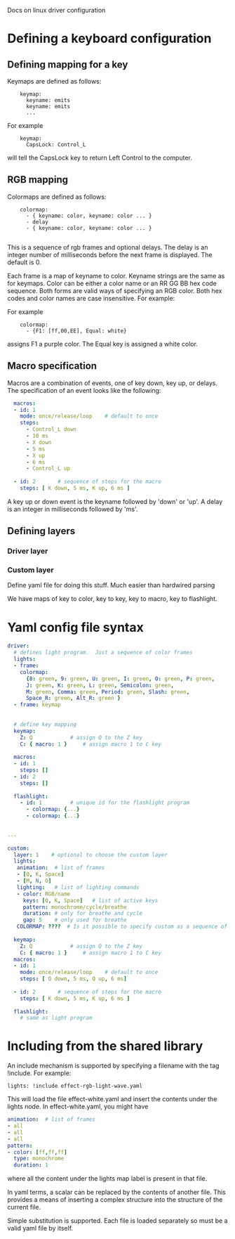 Docs on linux driver configuration


# Defining a keyboard configuration

## Defining mapping for a key

Keymaps are defined as follows:

```
	keymap:
	  keyname: emits
	  keyname: emits
	  ...
```


For example
```
	keymap:
	  CapsLock: Control_L
```

will tell the CapsLock key to return Left Control to the computer.

## RGB mapping

Colormaps are defined as follows:

```
	colormap:
	  - { keyname: color, keyname: color ... }
	  - delay
	  - { keyname: color, keyname: color ... }
	  
```

This is a sequence of rgb frames and optional delays.  The delay is an integer
number of milliseconds before the next frame is displayed.  The default is 0.

Each frame is a map of keyname to color.  Keyname strings are the same as for
keymaps.  Color can be either a color name or an RR GG BB hex code sequence.
Both forms are valid ways of specifying an RGB color.  Both hex codes and
color names are case insensitive.  For example:

For example
```
	colormap:
	  - {F1: [ff,00,EE], Equal: white}
```
	
assigns F1 a purple color.  The Equal key is assigned a white color.

## Macro specification

Macros are a combination of events, one of key down, key up, or delays.  The
specification of an event looks like the following:

```yaml
  macros:
  - id: 1
    mode: once/release/loop    # default to once
	steps:
	  - Control_L down
	  - 10 ms
	  - X down
	  - 5 ms
	  - X up
	  - 6 ms
	  - Control_L up
	
  - id: 2		# sequence of steps for the macro
	steps: [ K down, 5 ms, K up, 6 ms ]
```

A key up or down event is the keyname followed by 'down' or 'up'.  A delay is an
integer in milliseconds followed by 'ms'.


## Defining layers

### Driver layer

### Custom layer

Define yaml file for doing this stuff.  Much easier than hardwired parsing

We have maps of key to color, key to key, key to macro, key to flashlight.

# Yaml config file syntax

```yaml
driver:
  # defines light program.  Just a sequence of color frames
  lights:
  - frame:
    colormap:
	  {8: green, 9: green, U: green, I: green, O: green, P: green,
	  J: green, K: green, L: green, Semicolon: green,
	  M: green, Comma: green, Period: green, Slash: green,
	  Space_R: green, Alt_R: green }
  - frame: keymap
  
  
  # define key mapping
  keymap:
	Z: Q            # assign Q to the Z key
	C: { macro: 1 }		# assign macro 1 to C key
	
  macros:
  - id: 1
	steps: []	
  - id: 2
	steps: []	
	  
  flashlight:
    - id: 1			# unique id for the flashlight program
	  - colormap: {...}
	  - colormap: {...}
	
	
---

custom:
  layer: 1    # optional to choose the custom layer
  lights:
   animation:  # list of frames
   - [Q, K, Space]
   - [M, N, O]
   lighting:   # list of lighting commands
   - color: RGB/name
	 keys: [Q, K, Space]   # list of active keys
	 pattern: monochrome/cycle/breathe
	 duration: # only for breathe and cycle
	 gap: 5    # only used for breathe
   COLORMAP: ????  # Is it possible to specify custom as a sequence of colormaps?
	
  keymap:
	Z: Q            # assign Q to the Z key
	C: { macro: 1 }		# assign macro 1 to C key
  macros:
  - id: 1
    mode: once/release/loop    # default to once
	steps: [ Q down, 5 ms, Q up, 6 ms]
	
  - id: 2		# sequence of steps for the macro
	steps: [ K down, 5 ms, K up, 6 ms ]
  
  flashlight:
	# same as light program  
```

# Including from the shared library

An include mechanism is supported by specifying a filename with the tag !include.
For example:

```
lights: !include effect-rgb-light-wave.yaml
```

This will load the file effect-white.yaml and insert the contents
under the lights node.  In effect-white.yaml, you might have

```yaml
animation:  # list of frames
- all
- all
- all
pattern:
- color: [ff,ff,ff]
  type: monochrome
  duration: 1
```

where all the content under the lights map label is present in that file.

In yaml terms, a scalar can be replaced by the contents of another file.  This
provides a means of inserting a complex structure into the structure of the
current file.

Simple substitution is supported.  Each file is loaded separately so must be a
valid yaml file by itself.
